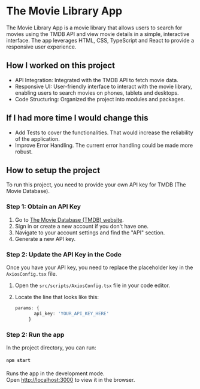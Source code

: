 # The Movie Library App
The Movie Library App is a movie library that allows users to search for movies using the TMDB API and view movie details in a simple, interactive interface. The app leverages HTML, CSS, TypeScript and React to provide a responsive user experience.

## How I worked on this project
* API Integration: Integrated with the TMDB API to fetch movie data.
* Responsive UI: User-friendly interface to interact with the movie library, enabling users to search movies on phones, tablets and desktops.
* Code Structuring: Organized the project into modules and packages.

## If I had more time I would change this
* Add Tests to cover the functionalities. That would increase the reliability of the application.
* Improve Error Handling. The current error handling could be made more robust.

## How to setup the project
To run this project, you need to provide your own API key for TMDB (The Movie Database). 

### Step 1: Obtain an API Key

1. Go to [The Movie Database (TMDB) website](https://www.themoviedb.org/).
2. Sign in or create a new account if you don't have one.
3. Navigate to your account settings and find the "API" section.
4. Generate a new API key.

### Step 2: Update the API Key in the Code

Once you have your API key, you need to replace the placeholder key in the `AxiosConfig.tsx` file.

1. Open the `src/scripts/AxiosConfig.tsx` file in your code editor.
2. Locate the line that looks like this:

   ```typescript
   params: {
          api_key: 'YOUR_API_KEY_HERE'
        }


### Step 2: Run the app

In the project directory, you can run:

#### `npm start`

Runs the app in the development mode.\
Open [http://localhost:3000](http://localhost:3000) to view it in the browser.
